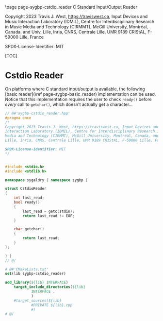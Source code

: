 \page page-sygbp-cstdio_reader C Standard Input/Output Reader

Copyright 2023 Travis J. West, https://traviswest.ca, Input Devices and Music
Interaction Laboratory (IDMIL), Centre for Interdisciplinary Research in Music
Media and Technology (CIRMMT), McGill University, Montréal, Canada, and Univ.
Lille, Inria, CNRS, Centrale Lille, UMR 9189 CRIStAL, F-59000 Lille, France

SPDX-License-Identifier: MIT

[TOC]

# Cstdio Reader

On platforms where C standard input/output is available, the following
[basic reader](\ref page-sygbp-basic_reader) implementation can be used. Notice
that this implementation requires the user to check `ready()` before *every*
call to `getchar()`, which doesn't actually get a character...

```cpp
// @#'sygbp-cstdio_reader.hpp'
#pragma once
/*
Copyright 2023 Travis J. West, https://traviswest.ca, Input Devices and Music
Interaction Laboratory (IDMIL), Centre for Interdisciplinary Research in Music
Media and Technology (CIRMMT), McGill University, Montréal, Canada, and Univ.
Lille, Inria, CNRS, Centrale Lille, UMR 9189 CRIStAL, F-59000 Lille, France

SPDX-License-Identifier: MIT
*/


#include <stdio.h>
#include <stdlib.h>

namespace sygaldry { namespace sygbp {

struct CstdioReader
{
    int last_read;
    bool ready()
    {
        last_read = getc(stdin);
        return last_read != EOF;
    }

    char getchar()
    {
        return last_read;
    }
};

} }
// @/
```

```cmake
# @#'CMakeLists.txt'
set(lib sygbp-cstdio_reader)

add_library(${lib} INTERFACE)
    target_include_directories(${lib}
            INTERFACE .
            )
    #target_sources(${lib}
            #PRIVATE ${lib}.cpp
            #)
# @/
```
